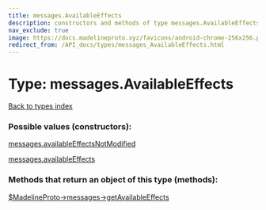 ```yaml
---
title: messages.AvailableEffects
description: constructors and methods of type messages.AvailableEffects
nav_exclude: true
image: https://docs.madelineproto.xyz/favicons/android-chrome-256x256.png
redirect_from: /API_docs/types/messages_AvailableEffects.html
---
```

# Type: messages.AvailableEffects
[Back to types index](index.html)



### Possible values (constructors):

[messages.availableEffectsNotModified](/API_docs/constructors/messages.availableEffectsNotModified.html)  

[messages.availableEffects](/API_docs/constructors/messages.availableEffects.html)  



### Methods that return an object of this type (methods):

[$MadelineProto->messages->getAvailableEffects](/API_docs/methods/messages.getAvailableEffects.html)  



